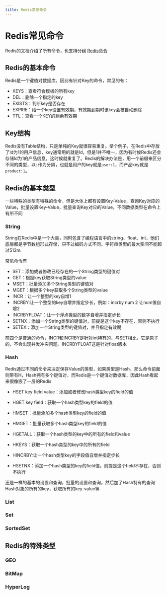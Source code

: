 ```yaml
---
title: Redis常见命令
---
```


# Redis常见命令

Redis的文档介绍了所有命令，也支持分组 [Redis命令](https://redis.io/commands/)

## Redis的基本命令

Redis是一个键值对数据库，因此有针对Key的命令，常见的有：

- KEYS：查看符合模板的所有key
- DEL：删除一个指定的key
- EXISTS：判断key是否存在
- EXPIRE：给一个key设置有效期，有效期到期时该key会被自动删除
- TTL：查看一个KEY的剩余有效期

## Key结构

Redis没有Table结构，只是单纯的Key就很容易重复。举个例子，在Redis中存放了Id为1的用户信息，key通常用的就是Id，但是1并不唯一，因为有时候Redis还会存储Id为1的产品信息，这时候就重复了。Redis的解决办法是，用一个前缀来区分不同的类型，以`:`作为分隔，也就是用户的key就是`user:1`，而产品key就是`product:1`。

## Redis的基本类型

一些特殊的类型有特殊的命令，但是大体上都有设置Key-Value，查询Key对应的Value，批量设置Key-Value，批量查询Key对应的Value，不同数据类型在命令上有所不同

### String

String在Redis中是一个大类，同时包含了编程语言中的string、float、int，他们底层都是字节数组形式存储，只不过编码方式不同。字符串类型的最大空间不能超过512m.

常见命令有
- SET：添加或者修改已经存在的一个String类型的键值对
- GET：根据key获取String类型的value
- MSET：批量添加多个String类型的键值对
- MGET：根据多个key获取多个String类型的value
- INCR：让一个整型的key自增1
- INCRBY:让一个整型的key自增并指定步长，例如：incrby num 2 让num值自增2
- INCRBYFLOAT：让一个浮点类型的数字自增并指定步长
- SETNX：添加一个String类型的键值对，前提是这个key不存在，否则不执行
- SETEX：添加一个String类型的键值对，并且指定有效期

前四个是普通的命令，INCR和INCRBY是针对int特有的，与SET相比，它是原子的，不会出现并发冲突问题。INCRBYFLOAT这是针对float版本

### Hash

Redis通过不同的命令来决定保存Value的类型，如果类型是Hash，那么命令前面则带有H，Hash拥有多个键值对，而Redis是一个键值对数据库，因此Hash看起来很像嵌了一层的Redis

- HSET key field value：添加或者修改hash类型key的field的值
  
- HGET key field：获取一个hash类型key的field的值
  
- HMSET：批量添加多个hash类型key的field的值
  
- HMGET：批量获取多个hash类型key的field的值
  
- HGETALL：获取一个hash类型的key中的所有的field和value
  
- HKEYS：获取一个hash类型的key中的所有的field
  
- HINCRBY:让一个hash类型key的字段值自增并指定步长
  
- HSETNX：添加一个hash类型的key的field值，前提是这个field不存在，否则不执行

还是一样的基本的设置和查询，批量的设置和查询，然后加了Hash特有的查询Hash对象的所有的key，获取所有的key-value等

### List

### Set

### SortedSet

## Redis的特殊类型

### GEO

### BitMap

### HyperLog